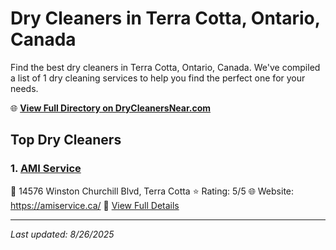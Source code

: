 # Dry Cleaners in Terra Cotta, Ontario, Canada

Find the best dry cleaners in Terra Cotta, Ontario, Canada. We've compiled a list of 1 dry cleaning services to help you find the perfect one for your needs.

🌐 **[View Full Directory on DryCleanersNear.com](https://drycleanersnear.com/city/Canada/Ontario/Terra%20Cotta)**

## Top Dry Cleaners

### 1. [AMI Service](https://drycleanersnear.com/dryCleaner/68901437913e4c7c8f7e96e9/ami-service)
📍 14576 Winston Churchill Blvd, Terra Cotta
⭐ Rating: 5/5
🌐 Website: https://amiservice.ca/
🔗 [View Full Details](https://drycleanersnear.com/dryCleaner/68901437913e4c7c8f7e96e9/ami-service)


---

*Last updated: 8/26/2025*
